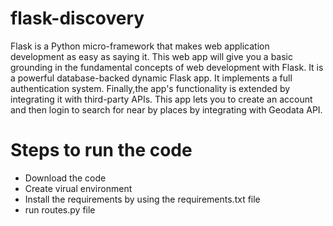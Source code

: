 # flask-discovery
Flask is a Python micro-framework that makes web application development as easy as saying it. This web app will give you a basic grounding in the fundamental concepts of web development with Flask. It is a powerful database-backed dynamic Flask app. It implements a full authentication system. Finally,the app's functionality is extended by integrating it with third-party APIs.
This app lets you to create an account and then login to search for near by places by integrating with Geodata API.
# Steps to run the code
* Download the code
* Create virual environment 
* Install the requirements by using the requirements.txt file
* run routes.py file

